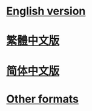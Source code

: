 ---
---

# [English version](en.html)

# [繁體中文版](zh-Hant.html)

# [简体中文版](zh-Hans.html)

# [Other formats](https://github.com/ickc/selected-hymns/releases/latest)
